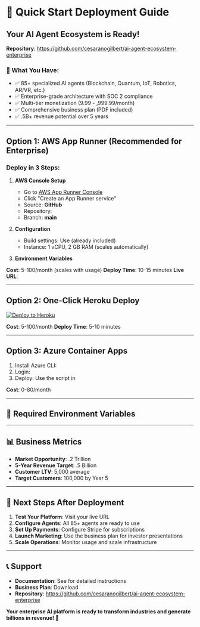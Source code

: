 # 🚀 Quick Start Deployment Guide

## Your AI Agent Ecosystem is Ready! 

**Repository**: https://github.com/cesaranogilbert/ai-agent-ecosystem-enterprise

### 🎯 What You Have:
- ✅ 85+ specialized AI agents (Blockchain, Quantum, IoT, Robotics, AR/VR, etc.)
- ✅ Enterprise-grade architecture with SOC 2 compliance
- ✅ Multi-tier monetization (9.99 - ,999.99/month)
- ✅ Comprehensive business plan (PDF included)
- ✅ .5B+ revenue potential over 5 years

---

## Option 1: AWS App Runner (Recommended for Enterprise)

### Deploy in 3 Steps:

1. **AWS Console Setup**
   - Go to [AWS App Runner Console](https://console.aws.amazon.com/apprunner)
   - Click "Create an App Runner service"
   - Source: **GitHub**
   - Repository: 
   - Branch: **main**

2. **Configuration**
   - Build settings: Use  (already included)
   - Instance: 1 vCPU, 2 GB RAM (scales automatically)

3. **Environment Variables**
   

**Cost**: 5-100/month (scales with usage)
**Deploy Time**: 10-15 minutes
**Live URL**: 

---

## Option 2: One-Click Heroku Deploy

[![Deploy to Heroku](https://www.herokucdn.com/deploy/button.svg)](https://heroku.com/deploy?template=https://github.com/cesaranogilbert/ai-agent-ecosystem-enterprise)

**Cost**: 5-100/month
**Deploy Time**: 5-10 minutes

---

## Option 3: Azure Container Apps

1. Install Azure CLI: 
2. Login: 
3. Deploy: Use the script in 

**Cost**: 0-80/month

---

## 🔐 Required Environment Variables



---

## 📊 Business Metrics

- **Market Opportunity**: .2 Trillion
- **5-Year Revenue Target**: .5 Billion
- **Customer LTV**: 5,000 average
- **Target Customers**: 100,000 by Year 5

---

## 🎉 Next Steps After Deployment

1. **Test Your Platform**: Visit your live URL
2. **Configure Agents**: All 85+ agents are ready to use
3. **Set Up Payments**: Configure Stripe for subscriptions
4. **Launch Marketing**: Use the business plan for investor presentations
5. **Scale Operations**: Monitor usage and scale infrastructure

---

## 📞 Support

- **Documentation**: See  for detailed instructions
- **Business Plan**: Download 
- **Repository**: https://github.com/cesaranogilbert/ai-agent-ecosystem-enterprise

**Your enterprise AI platform is ready to transform industries and generate billions in revenue! 🚀**
